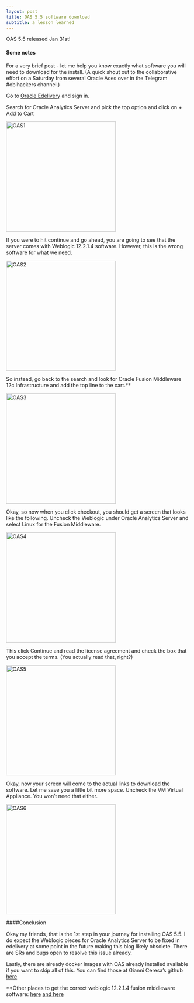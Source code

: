 ```yaml
---
layout: post
title: OAS 5.5 software download
subtitle: a lesson learned
---
```


OAS 5.5 released Jan 31st!

#### Some notes

For a very brief post - let me help you know exactly what software you will need to download for the install. (A quick shout out to the collaborative effort on a Saturday from several Oracle Aces over in the Telegram #obihackers channel.)

Go to [Oracle Edelivery](https://edelivery.oracle.com/) and sign in.

Search for Oracle Analytics Server and pick the top option and click on + Add to Cart

<img src="https://BecWagner.github.io/img/oas1.png" alt="OAS1" style="width:300px;">

If you were to hit continue and go ahead, you are going to see that the server comes with Weblogic 12.2.1.4 software. However, this is the wrong software for what we need.

<img src="https://BecWagner.github.io/img/oas2.png" alt="OAS2" style="width:300px;">

So instead, go back to the search and look for Oracle Fusion Middleware 12c Infrastructure and add the top line to the cart.**
 
<img src="https://BecWagner.github.io/img/oas3.png" alt="OAS3" style="width:300px;">

Okay, so now when you click checkout, you should get a screen that looks like the following. Uncheck the Weblogic under Oracle Analytics Server and select Linux for the Fusion Middleware. 

<img src="https://BecWagner.github.io/img/oas4.png" alt="OAS4" style="width:300px;">

This click Continue and read the license agreement and check the box that you accept the terms. (You actually read that, right?)
 
<img src="https://BecWagner.github.io/img/oas5.png" alt="OAS5" style="width:300px;">

Okay, now your screen will come to the actual links to download the software. Let me save you a little bit more space. Uncheck the VM Virtual Appliance. You won’t need that either.

<img src="https://BecWagner.github.io/img/oas6.png" alt="OAS6" style="width:300px;">

####Conclusion
 
Okay my friends, that is the 1st step in your journey for installing OAS 5.5. I do expect the Weblogic pieces for Oracle Analytics Server to be fixed in edelivery at some point in the future making this blog likely obsolete. There are SRs and bugs open to resolve this issue already.

Lastly, there are already docker images with OAS already installed available if you want to skip all of this. You can find those at Gianni Ceresa’s github [here](https://github.com/gianniceresa/docker-images/tree/master/OracleAnalyticsServer)

**Other places to get the correct weblogic 12.2.1.4 fusion middleware software:
[here](https://www.oracle.com/middleware/technologies/fusionmiddleware-downloads.html)
[and here](https://updates.oracle.com/Orion/PatchDetails/process_form?patch_num=30188255)
